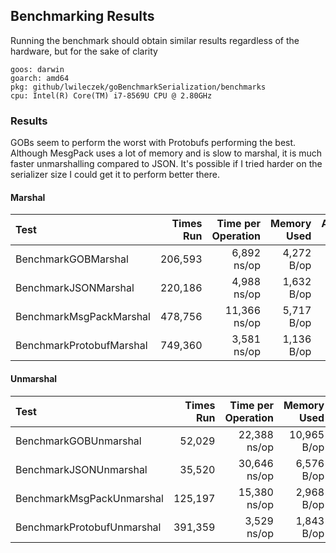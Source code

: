 ## Benchmarking Results
Running the benchmark should obtain similar results regardless of the hardware, but for the sake of clarity

```
goos: darwin
goarch: amd64
pkg: github/lwileczek/goBenchmarkSerialization/benchmarks
cpu: Intel(R) Core(TM) i7-8569U CPU @ 2.80GHz
```

### Results
GOBs seem to perform the worst with Protobufs performing the best.
Although MesgPack uses a lot of memory and is slow to marshal, it is much faster unmarshalling compared to JSON.
It's possible if I tried harder on the serializer size I could get it to perform better there.

#### Marshal
| Test | Times Run | Time per Operation | Memory Used | Allocations made |
|:--|---:|---:|---:|---:|
|BenchmarkGOBMarshal         | 206,593 |   6,892 ns/op |  4,272 B/op  |  67 allocs/op |
|BenchmarkJSONMarshal        | 220,186 |   4,988 ns/op |  1,632 B/op  |  12 allocs/op |
|BenchmarkMsgPackMarshal     | 478,756 |  11,366 ns/op |  5,717 B/op  |  31 allocs/op |
|BenchmarkProtobufMarshal    | 749,360 |   3,581 ns/op |  1,136 B/op  |  43 allocs/op |

#### Unmarshal
| Test | Times Run | Time per Operation | Memory Used | Allocations made |
|:--|---:|---:|---:|---:|
|BenchmarkGOBUnmarshal       |  52,029 |  22,388 ns/op | 10,965 B/op  | 284 allocs/op |
|BenchmarkJSONUnmarshal      |  35,520 |  30,646 ns/op |  6,576 B/op  | 236 allocs/op |
|BenchmarkMsgPackUnmarshal   | 125,197 |  15,380 ns/op |  2,968 B/op  |  32 allocs/op |
|BenchmarkProtobufUnmarshal  | 391,359 |   3,529 ns/op |  1,843 B/op  |  55 allocs/op |
